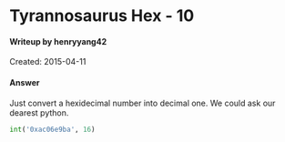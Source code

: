 # Tyrannosaurus Hex - 10

#### Writeup by henryyang42
Created: 2015-04-11

#### Answer
Just convert a hexidecimal number into decimal one. We could ask our dearest python.
```py
int('0xac06e9ba', 16)
```
